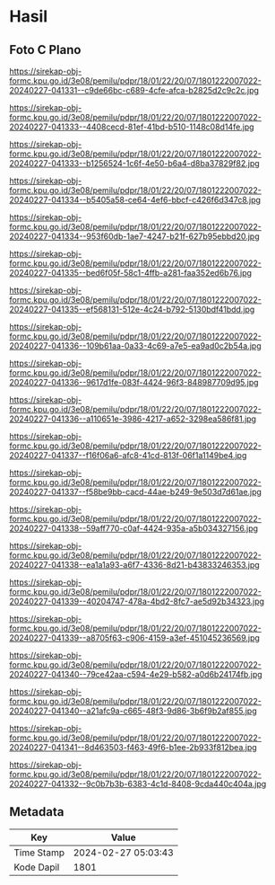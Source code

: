 # Hasil

## Foto C Plano

https://sirekap-obj-formc.kpu.go.id/3e08/pemilu/pdpr/18/01/22/20/07/1801222007022-20240227-041331--c9de66bc-c689-4cfe-afca-b2825d2c9c2c.jpg

https://sirekap-obj-formc.kpu.go.id/3e08/pemilu/pdpr/18/01/22/20/07/1801222007022-20240227-041333--4408cecd-81ef-41bd-b510-1148c08d14fe.jpg

https://sirekap-obj-formc.kpu.go.id/3e08/pemilu/pdpr/18/01/22/20/07/1801222007022-20240227-041333--b1256524-1c6f-4e50-b6a4-d8ba37829f82.jpg

https://sirekap-obj-formc.kpu.go.id/3e08/pemilu/pdpr/18/01/22/20/07/1801222007022-20240227-041334--b5405a58-ce64-4ef6-bbcf-c426f6d347c8.jpg

https://sirekap-obj-formc.kpu.go.id/3e08/pemilu/pdpr/18/01/22/20/07/1801222007022-20240227-041334--953f60db-1ae7-4247-b21f-627b95ebbd20.jpg

https://sirekap-obj-formc.kpu.go.id/3e08/pemilu/pdpr/18/01/22/20/07/1801222007022-20240227-041335--bed6f05f-58c1-4ffb-a281-faa352ed6b76.jpg

https://sirekap-obj-formc.kpu.go.id/3e08/pemilu/pdpr/18/01/22/20/07/1801222007022-20240227-041335--ef568131-512e-4c24-b792-5130bdf41bdd.jpg

https://sirekap-obj-formc.kpu.go.id/3e08/pemilu/pdpr/18/01/22/20/07/1801222007022-20240227-041336--109b61aa-0a33-4c69-a7e5-ea9ad0c2b54a.jpg

https://sirekap-obj-formc.kpu.go.id/3e08/pemilu/pdpr/18/01/22/20/07/1801222007022-20240227-041336--9617d1fe-083f-4424-96f3-848987709d95.jpg

https://sirekap-obj-formc.kpu.go.id/3e08/pemilu/pdpr/18/01/22/20/07/1801222007022-20240227-041336--a110651e-3986-4217-a652-3298ea586f81.jpg

https://sirekap-obj-formc.kpu.go.id/3e08/pemilu/pdpr/18/01/22/20/07/1801222007022-20240227-041337--f16f06a6-afc8-41cd-813f-06f1a1149be4.jpg

https://sirekap-obj-formc.kpu.go.id/3e08/pemilu/pdpr/18/01/22/20/07/1801222007022-20240227-041337--f58be9bb-cacd-44ae-b249-9e503d7d61ae.jpg

https://sirekap-obj-formc.kpu.go.id/3e08/pemilu/pdpr/18/01/22/20/07/1801222007022-20240227-041338--59aff770-c0af-4424-935a-a5b034327156.jpg

https://sirekap-obj-formc.kpu.go.id/3e08/pemilu/pdpr/18/01/22/20/07/1801222007022-20240227-041338--ea1a1a93-a6f7-4336-8d21-b43833246353.jpg

https://sirekap-obj-formc.kpu.go.id/3e08/pemilu/pdpr/18/01/22/20/07/1801222007022-20240227-041339--40204747-478a-4bd2-8fc7-ae5d92b34323.jpg

https://sirekap-obj-formc.kpu.go.id/3e08/pemilu/pdpr/18/01/22/20/07/1801222007022-20240227-041339--a8705f63-c906-4159-a3ef-451045236569.jpg

https://sirekap-obj-formc.kpu.go.id/3e08/pemilu/pdpr/18/01/22/20/07/1801222007022-20240227-041340--79ce42aa-c594-4e29-b582-a0d6b24174fb.jpg

https://sirekap-obj-formc.kpu.go.id/3e08/pemilu/pdpr/18/01/22/20/07/1801222007022-20240227-041340--a21afc9a-c665-48f3-9d86-3b6f9b2af855.jpg

https://sirekap-obj-formc.kpu.go.id/3e08/pemilu/pdpr/18/01/22/20/07/1801222007022-20240227-041341--8d463503-f463-49f6-b1ee-2b933f812bea.jpg

https://sirekap-obj-formc.kpu.go.id/3e08/pemilu/pdpr/18/01/22/20/07/1801222007022-20240227-041332--9c0b7b3b-6383-4c1d-8408-9cda440c404a.jpg


## Metadata

| Key        | Value               |
| ---------- | ------------------- |
| Time Stamp | 2024-02-27 05:03:43 |
| Kode Dapil | 1801                |



